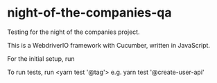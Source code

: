 # night-of-the-companies-qa

Testing for the night of the companies project.

This is a WebdriverIO framework with Cucumber, written in JavaScript.

For the initial setup, run <yarn>

To run tests, run <yarn test '@tag'>
e.g. yarn test '@create-user-api'

